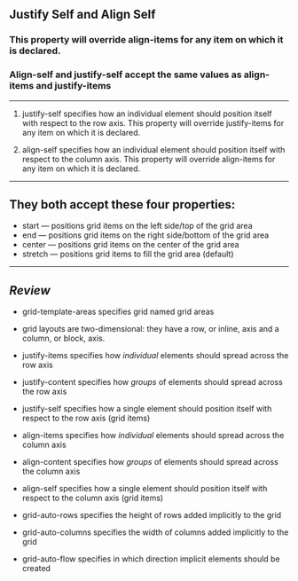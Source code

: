## Justify Self and Align Self
### This property will override align-items for any item on which it is declared.
### Align-self and justify-self accept the same values as align-items and justify-items

---

1. justify-self specifies how an individual element should position itself with respect to the row axis. This property will override justify-items for any item on which it is declared.

2. align-self specifies how an individual element should position itself with respect to the column axis. This property will override align-items for any item on which it is declared.
---
## They both accept these four properties:  
- start — positions grid items on the left side/top of the grid area
- end — positions grid items on the right side/bottom of the grid area
- center — positions grid items on the center of the grid area
- stretch — positions grid items to fill the grid area (default)

---
## ***Review***
- grid-template-areas specifies grid named grid areas
  
- grid layouts are two-dimensional: they have a row, or inline, axis and a column, or block, axis.
 
- justify-items specifies how *individual* elements should spread across the row axis

- justify-content specifies how *groups* of elements should spread across the row axis
  
- justify-self specifies how a single element should position itself with respect to the row axis (grid items)
  
- align-items specifies how *individual* elements should spread across the column axis
  
- align-content specifies how *groups* of elements should spread across the column axis
  
- align-self specifies how a single element should position itself with respect to the column axis (grid items)
  
- grid-auto-rows specifies the height of rows added implicitly to the grid
  
- grid-auto-columns specifies the width of columns added implicitly to the grid
  
- grid-auto-flow specifies in which direction implicit elements should be created